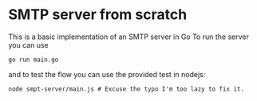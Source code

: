 # SMTP server from scratch

This is a basic implementation of an SMTP server in Go
To run the server you can use
```shell
go run main.go
```

and to test the flow you can use the provided test in nodejs:

```shell
node smpt-server/main.js # Excuse the typo I'm too lazy to fix it.
```
